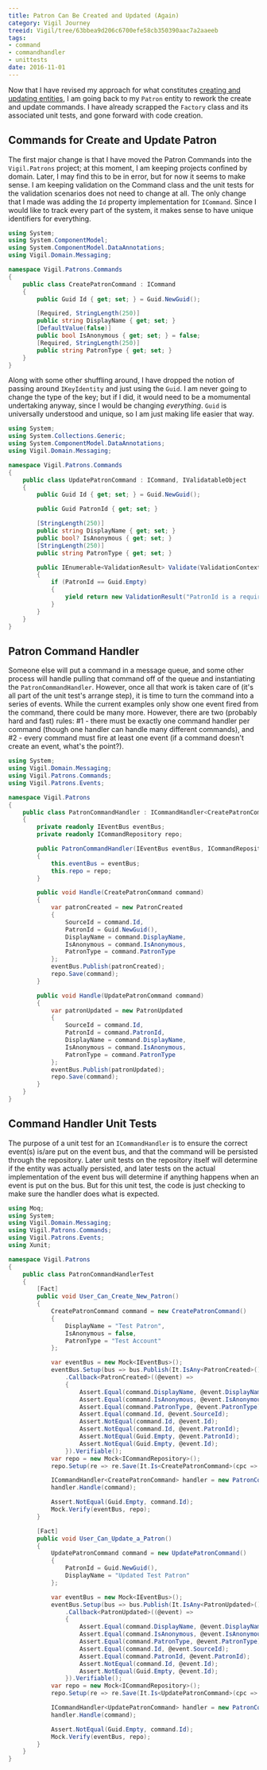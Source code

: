 ```yaml
---
title: Patron Can Be Created and Updated (Again)
category: Vigil Journey
treeid: Vigil/tree/63bbea9d206c6700efe58cb350390aac7a2aaeeb
tags:
- command
- commandhandler
- unittests
date: 2016-11-01
---
```


Now that I have revised my approach for what constitutes [creating and updating entities](/posts/2016/revisiting-creating-and-updating-entities/), I am going back to my `Patron` entity to rework the create and update commands. I have already scrapped the `Factory` class and its associated unit tests, and gone forward with code creation.

## Commands for Create and Update Patron

The first major change is that I have moved the Patron Commands into the `Vigil.Patrons` project; at this moment, I am keeping projects confined by domain. Later, I may find this to be in error, but for now it seems to make sense. I am keeping validation on the Command class and the unit tests for the validation scenarios does not need to change at all. The only change that I made was adding the `Id` property implementation for `ICommand`. Since I would like to track every part of the system, it makes sense to have unique identifiers for everything.

```csharp
using System;
using System.ComponentModel;
using System.ComponentModel.DataAnnotations;
using Vigil.Domain.Messaging;

namespace Vigil.Patrons.Commands
{
    public class CreatePatronCommand : ICommand
    {
        public Guid Id { get; set; } = Guid.NewGuid();

        [Required, StringLength(250)]
        public string DisplayName { get; set; }
        [DefaultValue(false)]
        public bool IsAnonymous { get; set; } = false;
        [Required, StringLength(250)]
        public string PatronType { get; set; }
    }
}
```

Along with some other shuffling around, I have dropped the notion of passing around `IKeyIdentity` and just using the `Guid`. I am never going to change the type of the key; but if I did, it would need to be a momumental undertaking anyway, since I would be changing _everything_. `Guid` is universally understood and unique, so I am just making life easier that way.

```csharp
using System;
using System.Collections.Generic;
using System.ComponentModel.DataAnnotations;
using Vigil.Domain.Messaging;

namespace Vigil.Patrons.Commands
{
    public class UpdatePatronCommand : ICommand, IValidatableObject
    {
        public Guid Id { get; set; } = Guid.NewGuid();

        public Guid PatronId { get; set; }

        [StringLength(250)]
        public string DisplayName { get; set; }
        public bool? IsAnonymous { get; set; }
        [StringLength(250)]
        public string PatronType { get; set; }

        public IEnumerable<ValidationResult> Validate(ValidationContext validationContext)
        {
            if (PatronId == Guid.Empty)
            {
                yield return new ValidationResult("PatronId is a required field.", new string[] { nameof(PatronId) });
            }
        }
    }
}
```

## Patron Command Handler

Someone else will put a command in a message queue, and some other process will handle pulling that command off of the queue and instantiating the `PatronCommandHandler`. However, once all that work is taken care of (it's all part of the unit test's arrange step), it is time to turn the command into a series of events. While the current examples only show one event fired from the command, there could be many more. However, there are two (probably hard and fast) rules: #1 - there must be exactly one command handler per command (though one handler can handle many different commands), and #2 - every command must fire at least one event (if a command doesn't create an event, what's the point?).

```csharp
using System;
using Vigil.Domain.Messaging;
using Vigil.Patrons.Commands;
using Vigil.Patrons.Events;

namespace Vigil.Patrons
{
    public class PatronCommandHandler : ICommandHandler<CreatePatronCommand>
    {
        private readonly IEventBus eventBus;
        private readonly ICommandRepository repo;

        public PatronCommandHandler(IEventBus eventBus, ICommandRepository repo)
        {
            this.eventBus = eventBus;
            this.repo = repo;
        }

        public void Handle(CreatePatronCommand command)
        {
            var patronCreated = new PatronCreated
            {
                SourceId = command.Id,
                PatronId = Guid.NewGuid(),
                DisplayName = command.DisplayName,
                IsAnonymous = command.IsAnonymous,
                PatronType = command.PatronType
            };
            eventBus.Publish(patronCreated);
            repo.Save(command);
        }

        public void Handle(UpdatePatronCommand command)
        {
            var patronUpdated = new PatronUpdated
            {
                SourceId = command.Id,
                PatronId = command.PatronId,
                DisplayName = command.DisplayName,
                IsAnonymous = command.IsAnonymous,
                PatronType = command.PatronType
            };
            eventBus.Publish(patronUpdated);
            repo.Save(command);
        }
    }
}
```

## Command Handler Unit Tests

The purpose of a unit test for an `ICommandHandler` is to ensure the correct event(s) is/are put on the event bus, and that the command will be persisted through the repository. Later unit tests on the repository itself will determine if the entity was actually persisted, and later tests on the actual implementation of the event bus will determine if anything happens when an event is put on the bus. But for this unit test, the code is just checking to make sure the handler does what is expected.

```csharp
using Moq;
using System;
using Vigil.Domain.Messaging;
using Vigil.Patrons.Commands;
using Vigil.Patrons.Events;
using Xunit;

namespace Vigil.Patrons
{
    public class PatronCommandHandlerTest
    {
        [Fact]
        public void User_Can_Create_New_Patron()
        {
            CreatePatronCommand command = new CreatePatronCommand()
            {
                DisplayName = "Test Patron",
                IsAnonymous = false,
                PatronType = "Test Account"
            };

            var eventBus = new Mock<IEventBus>();
            eventBus.Setup(bus => bus.Publish(It.IsAny<PatronCreated>()))
                .Callback<PatronCreated>((@event) =>
                {
                    Assert.Equal(command.DisplayName, @event.DisplayName);
                    Assert.Equal(command.IsAnonymous, @event.IsAnonymous);
                    Assert.Equal(command.PatronType, @event.PatronType);
                    Assert.Equal(command.Id, @event.SourceId);
                    Assert.NotEqual(command.Id, @event.Id);
                    Assert.NotEqual(command.Id, @event.PatronId);
                    Assert.NotEqual(Guid.Empty, @event.PatronId);
                    Assert.NotEqual(Guid.Empty, @event.Id);
                }).Verifiable();
            var repo = new Mock<ICommandRepository>();
            repo.Setup(re => re.Save(It.Is<CreatePatronCommand>(cpc => cpc.Id == command.Id))).Verifiable();

            ICommandHandler<CreatePatronCommand> handler = new PatronCommandHandler(eventBus.Object, repo.Object);
            handler.Handle(command);

            Assert.NotEqual(Guid.Empty, command.Id);
            Mock.Verify(eventBus, repo);
        }

        [Fact]
        public void User_Can_Update_a_Patron()
        {
            UpdatePatronCommand command = new UpdatePatronCommand()
            {
                PatronId = Guid.NewGuid(),
                DisplayName = "Updated Test Patron"
            };

            var eventBus = new Mock<IEventBus>();
            eventBus.Setup(bus => bus.Publish(It.IsAny<PatronUpdated>()))
                .Callback<PatronUpdated>((@event) =>
                {
                    Assert.Equal(command.DisplayName, @event.DisplayName);
                    Assert.Equal(command.IsAnonymous, @event.IsAnonymous);
                    Assert.Equal(command.PatronType, @event.PatronType);
                    Assert.Equal(command.Id, @event.SourceId);
                    Assert.Equal(command.PatronId, @event.PatronId);
                    Assert.NotEqual(command.Id, @event.Id);
                    Assert.NotEqual(Guid.Empty, @event.Id);
                }).Verifiable();
            var repo = new Mock<ICommandRepository>();
            repo.Setup(re => re.Save(It.Is<UpdatePatronCommand>(cpc => cpc.Id == command.Id))).Verifiable();

            ICommandHandler<UpdatePatronCommand> handler = new PatronCommandHandler(eventBus.Object, repo.Object);
            handler.Handle(command);

            Assert.NotEqual(Guid.Empty, command.Id);
            Mock.Verify(eventBus, repo);
        }
    }
}
```